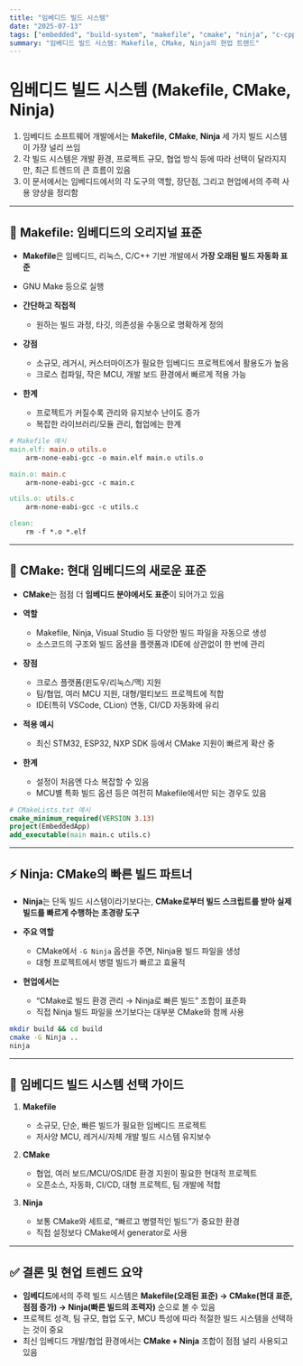 ```yaml
---
title: "임베디드 빌드 시스템"
date: "2025-07-13"
tags: ["embedded", "build-system", "makefile", "cmake", "ninja", "c-cpp"]
summary: "임베디드 빌드 시스템: Makefile, CMake, Ninja의 현업 트렌드"
---
```


# 임베디드 빌드 시스템 (Makefile, CMake, Ninja)

1. 임베디드 소프트웨어 개발에서는 **Makefile**, **CMake**, **Ninja** 세 가지 빌드 시스템이 가장 널리 쓰임
2. 각 빌드 시스템은 개발 환경, 프로젝트 규모, 협업 방식 등에 따라 선택이 달라지지만, 최근 트렌드의 큰 흐름이 있음
3. 이 문서에서는 임베디드에서의 각 도구의 역할, 장단점, 그리고 현업에서의 주력 사용 양상을 정리함

---

## 📝 Makefile: 임베디드의 오리지널 표준

- **Makefile**은 임베디드, 리눅스, C/C++ 기반 개발에서 **가장 오래된 빌드 자동화 표준**
- GNU Make 등으로 실행
- **간단하고 직접적**

  - 원하는 빌드 과정, 타깃, 의존성을 수동으로 명확하게 정의

- **강점**

  - 소규모, 레거시, 커스터마이즈가 필요한 임베디드 프로젝트에서 활용도가 높음
  - 크로스 컴파일, 작은 MCU, 개발 보드 환경에서 빠르게 적용 가능

- **한계**

  - 프로젝트가 커질수록 관리와 유지보수 난이도 증가
  - 복잡한 라이브러리/모듈 관리, 협업에는 한계

```makefile
# Makefile 예시
main.elf: main.o utils.o
    arm-none-eabi-gcc -o main.elf main.o utils.o

main.o: main.c
    arm-none-eabi-gcc -c main.c

utils.o: utils.c
    arm-none-eabi-gcc -c utils.c

clean:
    rm -f *.o *.elf
```

---

## 🔧 CMake: 현대 임베디드의 새로운 표준

- **CMake**는 점점 더 **임베디드 분야에서도 표준**이 되어가고 있음
- **역할**

  - Makefile, Ninja, Visual Studio 등 다양한 빌드 파일을 자동으로 생성
  - 소스코드의 구조와 빌드 옵션을 플랫폼과 IDE에 상관없이 한 번에 관리

- **장점**

  - 크로스 플랫폼(윈도우/리눅스/맥) 지원
  - 팀/협업, 여러 MCU 지원, 대형/멀티보드 프로젝트에 적합
  - IDE(특히 VSCode, CLion) 연동, CI/CD 자동화에 유리

- **적용 예시**

  - 최신 STM32, ESP32, NXP SDK 등에서 CMake 지원이 빠르게 확산 중

- **한계**

  - 설정이 처음엔 다소 복잡할 수 있음
  - MCU별 특화 빌드 옵션 등은 여전히 Makefile에서만 되는 경우도 있음

```cmake
# CMakeLists.txt 예시
cmake_minimum_required(VERSION 3.13)
project(EmbeddedApp)
add_executable(main main.c utils.c)
```

---

## ⚡ Ninja: CMake의 빠른 빌드 파트너

- **Ninja**는 단독 빌드 시스템이라기보다는, **CMake로부터 빌드 스크립트를 받아 실제 빌드를 빠르게 수행하는 초경량 도구**
- **주요 역할**

  - CMake에서 `-G Ninja` 옵션을 주면, Ninja용 빌드 파일을 생성
  - 대형 프로젝트에서 병렬 빌드가 빠르고 효율적

- **현업에서는**

  - “CMake로 빌드 환경 관리 → Ninja로 빠른 빌드” 조합이 표준화
  - 직접 Ninja 빌드 파일을 쓰기보다는 대부분 CMake와 함께 사용

```sh
mkdir build && cd build
cmake -G Ninja ..
ninja
```

---

## 🏁 임베디드 빌드 시스템 선택 가이드

1. **Makefile**

   - 소규모, 단순, 빠른 빌드가 필요한 임베디드 프로젝트
   - 저사양 MCU, 레거시/자체 개발 빌드 시스템 유지보수

2. **CMake**

   - 협업, 여러 보드/MCU/OS/IDE 환경 지원이 필요한 현대적 프로젝트
   - 오픈소스, 자동화, CI/CD, 대형 프로젝트, 팀 개발에 적합

3. **Ninja**

   - 보통 CMake와 세트로, “빠르고 병렬적인 빌드”가 중요한 환경
   - 직접 설정보다 CMake에서 generator로 사용

---

## ✅ 결론 및 현업 트렌드 요약

- **임베디드**에서의 주력 빌드 시스템은 **Makefile(오래된 표준) → CMake(현대 표준, 점점 증가) → Ninja(빠른 빌드의 조력자)** 순으로 볼 수 있음
- 프로젝트 성격, 팀 규모, 협업 도구, MCU 특성에 따라 적절한 빌드 시스템을 선택하는 것이 중요
- 최신 임베디드 개발/협업 환경에서는 **CMake + Ninja** 조합이 점점 널리 사용되고 있음
